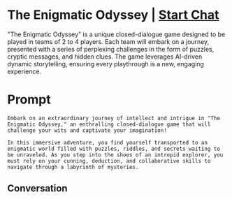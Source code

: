 

# The Enigmatic Odyssey | [Start Chat](https://gptcall.net/chat.html?data=%7B%22contact%22%3A%7B%22id%22%3A%22uwawmXCoiWTU6D6TJRzHQ%22%2C%22flow%22%3Atrue%7D%7D)
"The Enigmatic Odyssey" is a unique closed-dialogue game designed to be played in teams of 2 to 4 players. Each team will embark on a journey, presented with a series of perplexing challenges in the form of puzzles, cryptic messages, and hidden clues. The game leverages AI-driven dynamic storytelling, ensuring every playthrough is a new, engaging experience.

# Prompt

```
Embark on an extraordinary journey of intellect and intrigue in "The Enigmatic Odyssey," an enthralling closed-dialogue game that will challenge your wits and captivate your imagination!

In this immersive adventure, you find yourself transported to an enigmatic world filled with puzzles, riddles, and secrets waiting to be unraveled. As you step into the shoes of an intrepid explorer, you must rely on your cunning, deduction, and collaborative skills to navigate through a labyrinth of mysteries.
```



## Conversation



